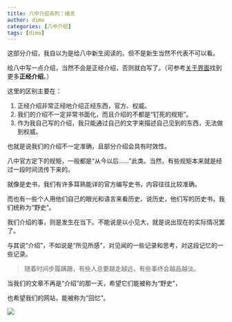 ```yaml
---
title: 八中介绍系列：绪言
author: dimo
categories: [八中介绍]
tags: [dimo]
---
```


这部分介绍，我自以为是给八中新生阅读的。但不是新生当然不代表不可以看。

给八中写一点介绍，当然不会是正经介绍，否则就白写了。（可参考[关于界面](/../../about)找到更多**正经介绍**。）

这里的区别主要在：

1. 正经介绍非常正经地介绍正经东西，官方、权威。
2. 我们的介绍不一定非常书面化，而且介绍的不都是“钉死的规矩”。
3. 作为我自己写的介绍，我只能通过自己的文字来描述自己见到的东西，无法做到权威。

也就是说我们的介绍不一定准确，且部分介绍会具有时效性。

八中官方定下的规矩，一般都是“从今以后……”此类。当然，有些规矩本来就是经过一段时间流传下来的。

就像是史书，我们有许多耳熟能详的官方编写史书，内容往往比较准确。

而也有一些个人用他们自己的眼光和语言来看历史、说历史，他们写的历史书，我们统称为“野史”。

我们介绍的事，则是发生在当下。不能说是以小见大，就是说出现在的实际情况罢了。

与其说“介绍”，不如说是“所见所感”，对见闻的一些记录和思考，对这段记忆的一些记录。

> 随着时间步履蹒跚，有些人总要越走越远，有些事终会越品越淡。

当我们的文章不再是“介绍”的那一天，希望它们能被称为“野史”，

也希望我们的网站，能被称为“回忆”。

![](https://dataphoto.sibnet.ru/upload/imggreat/1681823391391477560.jpg)